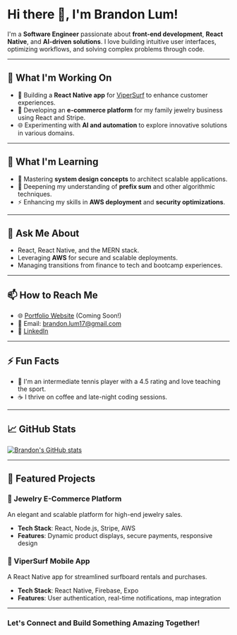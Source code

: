 # Hi there 👋, I'm Brandon Lum!

I'm a **Software Engineer** passionate about **front-end development**, **React Native**, and **AI-driven solutions**. I love building intuitive user interfaces, optimizing workflows, and solving complex problems through code.

---

## 🔭 What I'm Working On
- 🚀 Building a **React Native app** for [ViperSurf](https://vipersurf.com) to enhance customer experiences.
- 💎 Developing an **e-commerce platform** for my family jewelry business using React and Stripe.
- 🌐 Experimenting with **AI and automation** to explore innovative solutions in various domains.

---

## 🌱 What I'm Learning
- 📖 Mastering **system design concepts** to architect scalable applications.
- 🧮 Deepening my understanding of **prefix sum** and other algorithmic techniques.
- ⚡ Enhancing my skills in **AWS deployment** and **security optimizations**.

---

## 💬 Ask Me About
- React, React Native, and the MERN stack.
- Leveraging **AWS** for secure and scalable deployments.
- Managing transitions from finance to tech and bootcamp experiences.

---

## 📫 How to Reach Me
- 🌐 [Portfolio Website](https://brandonlum.dev) (Coming Soon!)
- 📧 Email: brandon.lum17@gmail.com
- 💼 [LinkedIn](https://linkedin.com/in/brandonlum)


---

## ⚡ Fun Facts
- 🎾 I'm an intermediate tennis player with a 4.5 rating and love teaching the sport.
- ☕ I thrive on coffee and late-night coding sessions.

---

## 📈 GitHub Stats
[![Brandon's GitHub stats](https://github-readme-stats.vercel.app/api?username=bryzle&show_icons=true&theme=solarized-light&rank_icon=percentile)](https://github.com/anuraghazra/github-readme-stats)

---

## 🌟 Featured Projects
### 🛒 Jewelry E-Commerce Platform
An elegant and scalable platform for high-end jewelry sales.
- **Tech Stack**: React, Node.js, Stripe, AWS
- **Features**: Dynamic product displays, secure payments, responsive design

### 🌊 ViperSurf Mobile App
A React Native app for streamlined surfboard rentals and purchases.
- **Tech Stack**: React Native, Firebase, Expo
- **Features**: User authentication, real-time notifications, map integration

---

### Let's Connect and Build Something Amazing Together!
